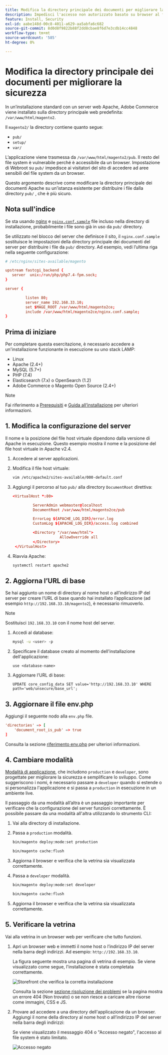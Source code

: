 ```yaml
---
title: Modifica la directory principale dei documenti per migliorare la sicurezza
description: Impedisci l'accesso non autorizzato basato su browser al file system locale di Adobe Commerce o di Magento Open Source.
feature: Install, Security
exl-id: aabe148d-00c8-4011-a629-aa5abfa6c682
source-git-commit: 8d0d8f9822b88f2dd8cbae8f6d7e3cdb14cc4848
workflow-type: tm+mt
source-wordcount: '585'
ht-degree: 0%

---
```


# Modifica la directory principale dei documenti per migliorare la sicurezza

In un’installazione standard con un server web Apache, Adobe Commerce viene installato sulla directory principale web predefinita: `/var/www/html/magento2`.

Il `magento2/` la directory contiene quanto segue:

- `pub/`
- `setup/`
- `var/`

L’applicazione viene trasmessa da `/var/www/html/magento2/pub`. Il resto del file system è vulnerabile perché è accessibile da un browser.
Impostazione di Webroot su `pub/` impedisce ai visitatori del sito di accedere ad aree sensibili del file system da un browser.

Questo argomento descrive come modificare la directory principale dei documenti Apache su un’istanza esistente per distribuire i file dalla directory `pub/` , che è più sicuro.

## Nota sull&#39;indice

Se sta usando [nginx](../prerequisites/web-server/nginx.md) e [`nginx.conf.sample`](https://github.com/magento/magento2/blob/2.4/nginx.conf.sample) file incluso nella directory di installazione, probabilmente i file sono già in uso da `pub/` directory.

Se utilizzato nel blocco del server che definisce il sito, il `nginx.conf.sample` sostituisce le impostazioni della directory principale dei documenti del server per distribuire i file da `pub/` directory. Ad esempio, vedi l’ultima riga nella seguente configurazione:

```conf
# /etc/nginx/sites-available/magento

upstream fastcgi_backend {
   server  unix:/run/php/php7.4-fpm.sock;
}

server {

         listen 80;
         server_name 192.168.33.10;
         set $MAGE_ROOT /var/www/html/magento2ce;
         include /var/www/html/magento2ce/nginx.conf.sample;
}
```

## Prima di iniziare

Per completare questa esercitazione, è necessario accedere a un&#39;installazione funzionante in esecuzione su uno stack LAMP:

- Linux
- Apache (2.4+)
- MySQL (5.7+)
- PHP (7.4)
- Elasticsearch (7.x) o OpenSearch (1.2)
- Adobe Commerce o Magento Open Source (2.4+)

>[!NOTE]
>
>Fai riferimento a [Prerequisiti](../prerequisites/overview.md) e [Guida all’installazione](../overview.md) per ulteriori informazioni.

## 1. Modifica la configurazione del server

Il nome e la posizione del file host virtuale dipendono dalla versione di Apache in esecuzione. Questo esempio mostra il nome e la posizione del file host virtuale in Apache v2.4.

1. Accedere al server applicazioni.
1. Modifica il file host virtuale:

   ```bash
   vim /etc/apache2/sites-available/000-default.conf
   ```

1. Aggiungi il percorso al tuo `pub/` alla directory `DocumentRoot` direttiva:

   ```conf
   <VirtualHost *:80>
   
            ServerAdmin webmaster@localhost
            DocumentRoot /var/www/html/magento2ce/pub
   
            ErrorLog ${APACHE_LOG_DIR}/error.log
            CustomLog ${APACHE_LOG_DIR}/access.log combined
   
            <Directory "/var/www/html">
                        AllowOverride all
            </Directory>
    </VirtualHost>
   ```

1. Riavvia Apache:

   ```bash
   systemctl restart apache2
   ```

## 2. Aggiorna l’URL di base

Se hai aggiunto un nome di directory al nome host o all’indirizzo IP del server per creare l’URL di base quando hai installato l’applicazione (ad esempio `http://192.168.33.10/magento2`), è necessario rimuoverlo.

>[!NOTE]
>
>Sostituisci `192.168.33.10` con il nome host del server.

1. Accedi al database:

   ```bash
   mysql -u <user> -p
   ```

1. Specificare il database creato al momento dell&#39;installazione dell&#39;applicazione:

   ```shell
   use <database-name>
   ```

1. Aggiornare l’URL di base:

   ```shell
   UPDATE core_config_data SET value='http://192.168.33.10' WHERE path='web/unsecure/base_url';
   ```

## 3. Aggiornare il file env.php

Aggiungi il seguente nodo alla `env.php` file.

```conf
'directories' => [
    'document_root_is_pub' => true
]
```

Consulta la sezione [riferimento env.php](../../configuration/reference/config-reference-envphp.md) per ulteriori informazioni.

## 4. Cambiare modalità

[Modalità di applicazione](../../configuration/bootstrap/application-modes.md), che includono `production` e `developer`, sono progettate per migliorare la sicurezza e semplificare lo sviluppo. Come suggeriscono i nomi, è necessario passare a `developer` quando si estende o si personalizza l&#39;applicazione e si passa a `production` in esecuzione in un ambiente live.

Il passaggio da una modalità all’altra è un passaggio importante per verificare che la configurazione del server funzioni correttamente. È possibile passare da una modalità all&#39;altra utilizzando lo strumento CLI:

1. Vai alla directory di installazione.
1. Passa a `production` modalità.

   ```bash
   bin/magento deploy:mode:set production
   ```

   ```bash
   bin/magento cache:flush
   ```

1. Aggiorna il browser e verifica che la vetrina sia visualizzata correttamente.
1. Passa a `developer` modalità.

   ```bash
   bin/magento deploy:mode:set developer
   ```

   ```bash
   bin/magento cache:flush
   ```

1. Aggiorna il browser e verifica che la vetrina sia visualizzata correttamente.

## 5. Verificare la vetrina

Vai alla vetrina in un browser web per verificare che tutto funzioni.

1. Apri un browser web e immetti il nome host o l’indirizzo IP del server nella barra degli indirizzi. Ad esempio: `http://192.168.33.10`.

   La figura seguente mostra una pagina di vetrina di esempio. Se viene visualizzato come segue, l&#39;installazione è stata completata correttamente.

   ![Storefront che verifica la corretta installazione](../../assets/installation/install-success_store.png)

   Consulta la sezione [sezione risoluzione dei problemi](https://support.magento.com/hc/en-us/articles/360032994352) se la pagina mostra un errore 404 (Non trovato) o se non riesce a caricare altre risorse come immagini, CSS e JS.

1. Provare ad accedere a una directory dell&#39;applicazione da un browser. Aggiungi il nome della directory al nome host o all’indirizzo IP del server nella barra degli indirizzi:

   Se viene visualizzato il messaggio 404 o &quot;Accesso negato&quot;, l&#39;accesso al file system è stato limitato.

   ![Accesso negato](../../assets/installation/access-denied.png)
